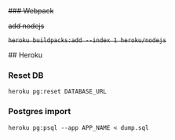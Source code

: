 <del>
### Webpack

add nodejs

    heroku buildpacks:add --index 1 heroku/nodejs
</del>
## Heroku
 
### Reset DB

    heroku pg:reset DATABASE_URL

### Postgres import

    heroku pg:psql --app APP_NAME < dump.sql

